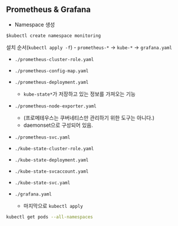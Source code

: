 ## Prometheus & Grafana

* Namespace 생성
~~~
$kubectl create namespace monitoring
~~~

설치 순서(`kubectl apply -f`) - `prometheus-*` -> `kube-*` -> `grafana.yaml`

* `./prometheus-cluster-role.yaml`


* `./prometheus-config-map.yaml`


* `./prometheus-deployment.yaml`
   - `kube-state*`가 저장하고 있는 정보를 가져오는 기능
   
   
* `./prometheus-node-exporter.yaml`
   - (프로메테우스는 쿠버네티스만 관리하기 위한 도구는 아니다.) 
   - daemonset으로 구성되어 있음. 
   
* `./prometheus-svc.yaml`


* `./kube-state-cluster-role.yaml`


* `./kube-state-deployment.yaml`


* `./kube-state-svcaccount.yaml`


* `./kube-state-svc.yaml`


* `./grafana.yaml`
   - 마지막으로 `kubectl apply`


``` bash
kubectl get pods --all-namespaces
```